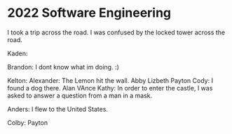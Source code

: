 # 2022 Software Engineering
I took a trip across the road.
I was confused by the locked tower across the road.

Kaden:   

Brandon: I dont know what im doing. :)   

Kelton:
Alexander: The Lemon hit the wall.
Abby
Lizbeth
Payton
Cody: I found a dog there.
Alan
VAnce
Kathy: In order to enter the castle, I was asked to answer a question from a man in a mask.  

Anders: I flew to the United States.  

Colby:
Payton
